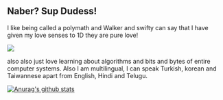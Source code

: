 ## Naber? Sup Dudess!
I like being called a polymath and Walker and swifty
can say that I have given my love senses to 1D
they are pure love!

<img src="http://images6.fanpop.com/image/photos/32600000/1D-Gifs-one-direction-32615616-500-225.gif">

also also just love learning about algorithms and bits and bytes of entire computer systems.
Also I am multilingual, I can speak Turkish, korean and Taiwannese apart from English, Hindi and Telugu. 

[![Anurag's github stats](https://github-readme-stats.vercel.app/api?username=anuraghazra)](https://github.com/anuraghazra/github-readme-stats)

